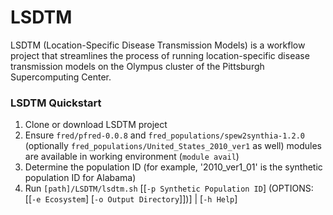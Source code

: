 # LSDTM #
LSDTM (Location-Specific Disease Transmission Models) is a workflow project that streamlines the process of running location-specific disease transmission models on the Olympus cluster of the Pittsburgh Supercomputing Center.

### LSDTM Quickstart ###
1. Clone or download LSDTM project
2. Ensure `fred/pfred-0.0.8` and `fred_populations/spew2synthia-1.2.0` (optionally `fred_populations/United_States_2010_ver1` as well) modules are available in working environment (`module avail`)
3. Determine the population ID (for example, '2010_ver1_01' is the synthetic population ID for Alabama)
4. Run `[path]/LSDTM/lsdtm.sh` [[`-p Synthetic Population ID`] (OPTIONS: [[`-e Ecosystem`] [`-o Output Directory`]])] | [`-h Help`]
